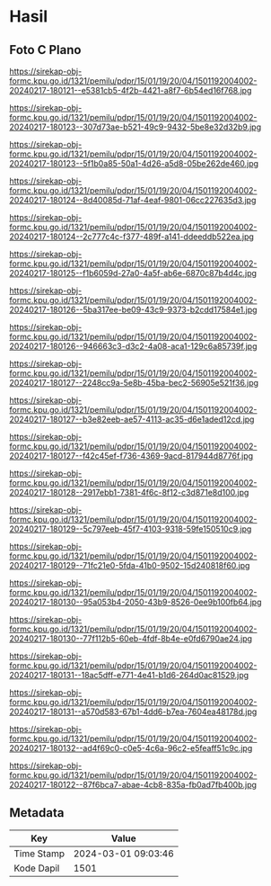 # Hasil

## Foto C Plano

https://sirekap-obj-formc.kpu.go.id/1321/pemilu/pdpr/15/01/19/20/04/1501192004002-20240217-180121--e5381cb5-4f2b-4421-a8f7-6b54ed16f768.jpg

https://sirekap-obj-formc.kpu.go.id/1321/pemilu/pdpr/15/01/19/20/04/1501192004002-20240217-180123--307d73ae-b521-49c9-9432-5be8e32d32b9.jpg

https://sirekap-obj-formc.kpu.go.id/1321/pemilu/pdpr/15/01/19/20/04/1501192004002-20240217-180123--5f1b0a85-50a1-4d26-a5d8-05be262de460.jpg

https://sirekap-obj-formc.kpu.go.id/1321/pemilu/pdpr/15/01/19/20/04/1501192004002-20240217-180124--8d40085d-71af-4eaf-9801-06cc227635d3.jpg

https://sirekap-obj-formc.kpu.go.id/1321/pemilu/pdpr/15/01/19/20/04/1501192004002-20240217-180124--2c777c4c-f377-489f-a141-ddeeddb522ea.jpg

https://sirekap-obj-formc.kpu.go.id/1321/pemilu/pdpr/15/01/19/20/04/1501192004002-20240217-180125--f1b6059d-27a0-4a5f-ab6e-6870c87b4d4c.jpg

https://sirekap-obj-formc.kpu.go.id/1321/pemilu/pdpr/15/01/19/20/04/1501192004002-20240217-180126--5ba317ee-be09-43c9-9373-b2cdd17584e1.jpg

https://sirekap-obj-formc.kpu.go.id/1321/pemilu/pdpr/15/01/19/20/04/1501192004002-20240217-180126--946663c3-d3c2-4a08-aca1-129c6a85739f.jpg

https://sirekap-obj-formc.kpu.go.id/1321/pemilu/pdpr/15/01/19/20/04/1501192004002-20240217-180127--2248cc9a-5e8b-45ba-bec2-56905e521f36.jpg

https://sirekap-obj-formc.kpu.go.id/1321/pemilu/pdpr/15/01/19/20/04/1501192004002-20240217-180127--b3e82eeb-ae57-4113-ac35-d6e1aded12cd.jpg

https://sirekap-obj-formc.kpu.go.id/1321/pemilu/pdpr/15/01/19/20/04/1501192004002-20240217-180127--f42c45ef-f736-4369-9acd-817944d8776f.jpg

https://sirekap-obj-formc.kpu.go.id/1321/pemilu/pdpr/15/01/19/20/04/1501192004002-20240217-180128--2917ebb1-7381-4f6c-8f12-c3d871e8d100.jpg

https://sirekap-obj-formc.kpu.go.id/1321/pemilu/pdpr/15/01/19/20/04/1501192004002-20240217-180129--5c797eeb-45f7-4103-9318-59fe150510c9.jpg

https://sirekap-obj-formc.kpu.go.id/1321/pemilu/pdpr/15/01/19/20/04/1501192004002-20240217-180129--71fc21e0-5fda-41b0-9502-15d240818f60.jpg

https://sirekap-obj-formc.kpu.go.id/1321/pemilu/pdpr/15/01/19/20/04/1501192004002-20240217-180130--95a053b4-2050-43b9-8526-0ee9b100fb64.jpg

https://sirekap-obj-formc.kpu.go.id/1321/pemilu/pdpr/15/01/19/20/04/1501192004002-20240217-180130--77f112b5-60eb-4fdf-8b4e-e0fd6790ae24.jpg

https://sirekap-obj-formc.kpu.go.id/1321/pemilu/pdpr/15/01/19/20/04/1501192004002-20240217-180131--18ac5dff-e771-4e41-b1d6-264d0ac81529.jpg

https://sirekap-obj-formc.kpu.go.id/1321/pemilu/pdpr/15/01/19/20/04/1501192004002-20240217-180131--a570d583-67b1-4dd6-b7ea-7604ea48178d.jpg

https://sirekap-obj-formc.kpu.go.id/1321/pemilu/pdpr/15/01/19/20/04/1501192004002-20240217-180132--ad4f69c0-c0e5-4c6a-96c2-e5feaff51c9c.jpg

https://sirekap-obj-formc.kpu.go.id/1321/pemilu/pdpr/15/01/19/20/04/1501192004002-20240217-180122--87f6bca7-abae-4cb8-835a-fb0ad7fb400b.jpg


## Metadata

| Key        | Value               |
| ---------- | ------------------- |
| Time Stamp | 2024-03-01 09:03:46 |
| Kode Dapil | 1501                |



